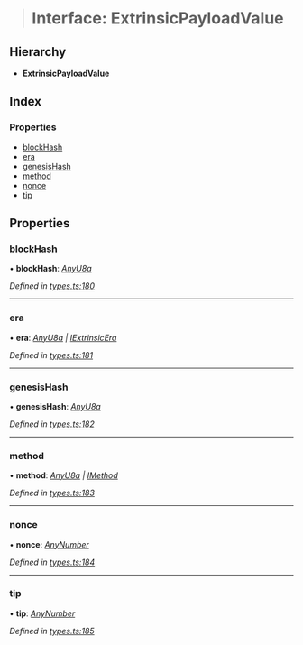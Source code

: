 > # Interface: ExtrinsicPayloadValue

## Hierarchy

* **ExtrinsicPayloadValue**

## Index

### Properties

* [blockHash](_types_.extrinsicpayloadvalue.md#blockhash)
* [era](_types_.extrinsicpayloadvalue.md#era)
* [genesisHash](_types_.extrinsicpayloadvalue.md#genesishash)
* [method](_types_.extrinsicpayloadvalue.md#method)
* [nonce](_types_.extrinsicpayloadvalue.md#nonce)
* [tip](_types_.extrinsicpayloadvalue.md#tip)

## Properties

###  blockHash

• **blockHash**: *[AnyU8a](../modules/_types_.md#anyu8a)*

*Defined in [types.ts:180](https://github.com/polkadot-js/api/blob/e5cc683/packages/types/src/types.ts#L180)*

___

###  era

• **era**: *[AnyU8a](../modules/_types_.md#anyu8a) | [IExtrinsicEra](_types_.iextrinsicera.md)*

*Defined in [types.ts:181](https://github.com/polkadot-js/api/blob/e5cc683/packages/types/src/types.ts#L181)*

___

###  genesisHash

• **genesisHash**: *[AnyU8a](../modules/_types_.md#anyu8a)*

*Defined in [types.ts:182](https://github.com/polkadot-js/api/blob/e5cc683/packages/types/src/types.ts#L182)*

___

###  method

• **method**: *[AnyU8a](../modules/_types_.md#anyu8a) | [IMethod](_types_.imethod.md)*

*Defined in [types.ts:183](https://github.com/polkadot-js/api/blob/e5cc683/packages/types/src/types.ts#L183)*

___

###  nonce

• **nonce**: *[AnyNumber](../modules/_types_.md#anynumber)*

*Defined in [types.ts:184](https://github.com/polkadot-js/api/blob/e5cc683/packages/types/src/types.ts#L184)*

___

###  tip

• **tip**: *[AnyNumber](../modules/_types_.md#anynumber)*

*Defined in [types.ts:185](https://github.com/polkadot-js/api/blob/e5cc683/packages/types/src/types.ts#L185)*